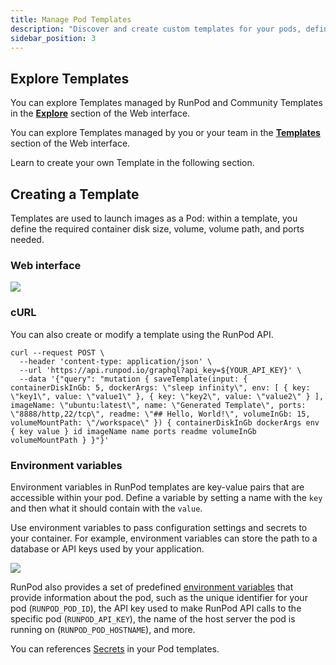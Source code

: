 ```yaml
---
title: Manage Pod Templates
description: "Discover and create custom templates for your pods, define environment variables, and use RunPod's API to launch and manage your applications with ease."
sidebar_position: 3
---
```


## Explore Templates

You can explore Templates managed by RunPod and Community Templates in the **[Explore](https://www.runpod.io/console/explore)** section of the Web interface.

You can explore Templates managed by you or your team in the **[Templates](https://www.runpod.io/console/user/templates)** section of the Web interface.

Learn to create your own Template in the following section.

## Creating a Template

Templates are used to launch images as a Pod: within a template, you define the required container disk size, volume, volume path, and ports needed.

### Web interface

![](/img/docs/8418b2b-image.png)

### cURL

You can also create or modify a template using the RunPod API.

```curl
curl --request POST \
  --header 'content-type: application/json' \
  --url 'https://api.runpod.io/graphql?api_key=${YOUR_API_KEY}' \
  --data '{"query": "mutation { saveTemplate(input: { containerDiskInGb: 5, dockerArgs: \"sleep infinity\", env: [ { key: \"key1\", value: \"value1\" }, { key: \"key2\", value: \"value2\" } ], imageName: \"ubuntu:latest\", name: \"Generated Template\", ports: \"8888/http,22/tcp\", readme: \"## Hello, World!\", volumeInGb: 15, volumeMountPath: \"/workspace\" }) { containerDiskInGb dockerArgs env { key value } id imageName name ports readme volumeInGb volumeMountPath } }"}'
```

### Environment variables

Environment variables in RunPod templates are key-value pairs that are accessible within your pod. Define a variable by setting a name with the `key` and then what it should contain with the `value`.

Use environment variables to pass configuration settings and secrets to your container. For example, environment variables can store the path to a database or API keys used by your application.

![](/img/docs/b7670dd-image.png)

RunPod also provides a set of predefined [environment variables](/pods/references/environment-variables) that provide information about the pod, such as the unique identifier for your pod (`RUNPOD_POD_ID`), the API key used to make RunPod API calls to the specific pod (`RUNPOD_API_KEY`), the name of the host server the pod is running on (`RUNPOD_POD_HOSTNAME`), and more.

You can references [Secrets](/pods/templates/secrets) in your Pod templates.
